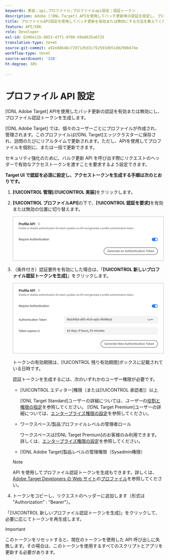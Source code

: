 ```yaml
---
keywords: 実装；api;プロファイル;プロファイルapi設定；認証トークン
description: Adobe [!DNL Target] APIを使用してバッチ更新用の認証を設定し、プロファイル認証トークンを生成する方法について説明します。
title: プロファイルAPI設定を使用してバッチ更新を有効または無効にする方法を教えてください。
feature: API/SDK
role: Developer
exl-id: 6346e11b-0853-47f1-9706-69e8635a6f25
translation-type: tm+mt
source-git-commit: a92e88b46c72971d5d3c752593d651d8290b674e
workflow-type: tm+mt
source-wordcount: '328'
ht-degree: 38%

---
```


# プロファイル API 設定

[!DNL Adobe Target] APIを使用したバッチ更新の認証を有効または無効にし、プロファイル認証トークンを生成します。

[!DNL Adobe Target] では、個々のユーザーごとにプロファイルが作成され、管理されます。このプロファイルは[!DNL Target]エッジクラスターに保存され、訪問のたびにリアルタイムで更新されます。ただし、APIを使用してプロファイルを個別に、または一括で更新できます。

セキュリティ強化のために、バルク更新 API を呼び出す際にリクエストのヘッダーで有効なアクセストークンを渡すことを要求するよう設定できます。

**Target UI で認証を必須に設定し、アクセストークンを生成する手順は次のとおりです。**

1. **[!UICONTROL 管理]**/**[!UICONTROL 実装]**&#x200B;をクリックします。
1. **[!UICONTROL プロファイルAPI]**&#x200B;の下で、**[!UICONTROL 認証を要求]**&#x200B;を有効または無効の位置に切り替えます。

   ![](assets/profile_api_settings.png)

1. （条件付き）認証要件を有効にした場合は、「**[!UICONTROL 新しいプロファイル認証トークンを生成]**」をクリックします。

   ![](assets/profile_api_settings_2.png)

   トークンの有効期限は、[!UICONTROL 残り有効期間]ボックスに記載されている日時です。

   認証トークンを生成するには、次のいずれかのユーザー権限が必要です。

   * [!UICONTROL エディター]権限（または[!UICONTROL 承認者]）以上

      [!DNL Target Standard]ユーザーの詳細については、*ユーザー*&#x200B;の[役割と権限の指定](/help/administrating-target/c-user-management/c-user-management/user-management.md#roles-permissions)を参照してください。 [!DNL Target Premium]ユーザーの詳細については、[エンタープライズ権限の設定](/help/administrating-target/c-user-management/property-channel/properties-overview.md)を参照してください。

   * ワークスペース/製品プロファイルレベルの管理者ロール

      ワークスペースは[!DNL Target Premium]のお客様のみ利用できます。 詳しくは、[エンタープライズ権限の設定](/help/administrating-target/c-user-management/property-channel/properties-overview.md)を参照してください。

   * [!DNL Adobe Target]製品レベルの管理権限（Sysadmin権限）
   >[!NOTE]
   >
   >API を使用してプロファイル認証トークンを生成もできます。詳しくは、[Adobe Target Developers の Web サイト](https://developers.adobetarget.com/)の[プロファイル](https://developers.adobetarget.com/api/#profiles)を参照してください。

1. トークンをコピーし、リクエストのヘッダーに追加します（形式は &quot;Authorization&quot; : &quot;Bearer&quot;）。

「[!UICONTROL 新しいプロファイル認証トークンを生成]」をクリックして、必要に応じてトークンを再生成します。

>[!IMPORTANT]
>
>このトークンをリセットすると、現在のトークンを使用した API 呼び出しに失敗します。その場合は、このトークンを使用するすべてのスクリプトとアプリを更新する必要があります。
